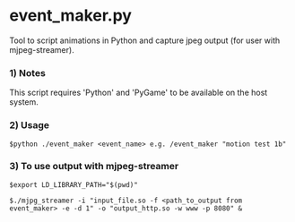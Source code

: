 # event_maker.py
Tool to script animations in Python and capture jpeg output (for user with mjpeg-streamer).

### 1) Notes

This script requires 'Python' and 'PyGame' to be available on the host system.


### 2) Usage

`$python ./event_maker <event_name> e.g. /event_maker "motion test 1b"`

### 3) To use output with mjpeg-streamer

`$export LD_LIBRARY_PATH="$(pwd)"`

`$./mjpg_streamer -i "input_file.so -f <path_to_output from event_maker> -e -d 1" -o "output_http.so -w www -p 8080" &`

